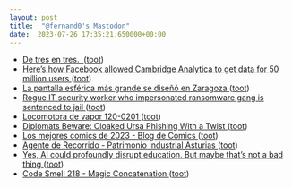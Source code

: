 ```yaml
---
layout: post
title:  "@fernand0's Mastodon"
date:  2023-07-26 17:35:21.650000+00:00
---
```

*  [De tres en tres.  ](https://avecesunafoto.wordpress.com/2023/07/26/de-tres-en-tres-2) ([toot](https://mastodon.social/@fernand0/110781590510912347))
*  [Here’s how Facebook allowed Cambridge Analytica to get data for 50 million users ](https://www.vox.com/2018/3/17/17134072/facebook-cambridge-analytica-trump-explained-user-dat) ([toot](https://mastodon.social/@fernand0/110781468129360467))
*  [La pantalla esférica más grande se diseñó en Zaragoza ](https://www.youtube.com/watch?v=J9XAfEDrCH) ([toot](https://mastodon.social/@fernand0/110781405085453625))
*  [Rogue IT security worker who impersonated ransomware gang is sentenced to jail ](https://grahamcluley.com/rogue-it-security-worker-who-impersonated-ransomware-gang-sentenced-to-jail) ([toot](https://mastodon.social/@fernand0/110781065172486750))
*  [Locomotora de vapor 120-0201 ](https://www.flickr.com/photos/fernand0/53057165545) ([toot](https://mastodon.social/@fernand0/110780890260281114))
*  [Diplomats Beware: Cloaked Ursa Phishing With a Twist ](https://unit42.paloaltonetworks.com/cloaked-ursa-phishing) ([toot](https://mastodon.social/@fernand0/110780879715935183))
*  [Los mejores comics de 2023 - Blog de Comics ](https://blogdecomics.com/los-mejores-comics-de-2023) ([toot](https://mastodon.social/@fernand0/110780584898544819))
*  [Agente de Recorrido - Patrimonio Industrial Asturias ](https://patrimoniuindustrial.com/memoriaoral/agente-de-recorrido) ([toot](https://mastodon.social/@fernand0/110780308482631907))
*  [Yes, AI could profoundly disrupt education. But maybe that’s not a bad thing ](https://www.theguardian.com/commentisfree/2023/jul/14/ai-artificial-intelligence-disrupt-education-creativity-critical-thinkin) ([toot](https://mastodon.social/@fernand0/110780161532280655))
*  [Code Smell 218 - Magic Concatenation ](https://maximilianocontieri.com/code-smell-218-magic-concatenatio) ([toot](https://mastodon.social/@fernand0/110779838708693890))

